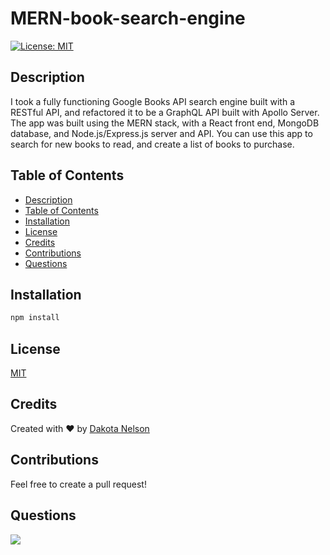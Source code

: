 # MERN-book-search-engine

[![License: MIT](https://img.shields.io/badge/License-MIT-yellow.svg)](https://opensource.org/licenses/MIT)

## Description

I took a fully functioning Google Books API search engine built with a RESTful API, and refactored it to be a GraphQL API built with Apollo Server. The app was built using the MERN stack, with a React front end, MongoDB database, and Node.js/Express.js server and API. You can use this app to search for new books to read, and create a list of books to purchase.

## Table of Contents

  - [Description](#description)
  - [Table of Contents](#table-of-contents)
  - [Installation](#installation)
  - [License](#license)
  - [Credits](#credits)
  - [Contributions](#contributions)
  - [Questions](#questions)

## Installation

```bash
npm install
```

## License

[MIT](https://opensource.org/licenses/MIT)

## Credits

Created with ❤️ by [Dakota Nelson](https://github.com/kotalilyy)

## Contributions

Feel free to create a pull request!

## Questions

<a href="mailto:kotalilyy@gmail.com?"><img src="https://img.shields.io/badge/gmail-%23DD0031.svg?&style=for-the-badge&logo=gmail&logoColor=white"/></a>


